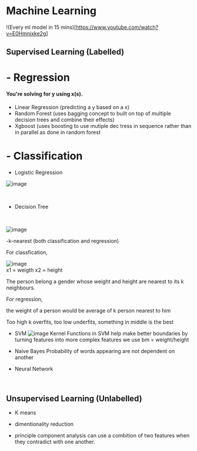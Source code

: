 # Machine Learning 

!(Every ml model in 15 mins)[https://www.youtube.com/watch?v=E0Hmnixke2g]

## Supervised Learning (Labelled)

# - Regression

#### You're solving for y using x(s).
- Linear Regression (predicting a y based on a x)
- Random Forest (uses bagging concept to built on top of multiple decision trees and combine their effects)
- Xgboost (uses boosting to use mutiple dec tress in sequence rather than in parallel as done in random forest

 # - Classification

- Logistic Regression
  </br>

![image](https://github.com/user-attachments/assets/9420231f-61fc-4d2f-b8ea-65d600c7d47f)

</br>

- Decision Tree
 </br>

![image](https://github.com/user-attachments/assets/3cdb370e-d903-43cc-a2ec-90ac15119e1b)
</br>

-k-nearest (both classification and regression)

For classfication, 

![image](https://github.com/user-attachments/assets/8358dbd3-9aca-45e1-a086-54061cbe260a)
</br>
x1 = weigth 
x2 = height 

The person belong a gender whose weight and height are nearest to its k neighbours. 


For regression,

the weight of a person would be average of k person nearest to him

Too high k overfits, too low underfits, something in middle is the best

- SVM
![image](https://github.com/user-attachments/assets/b1c9b7f7-8422-4bf0-82f2-2648ec8f02e8)
Kernel Functions in SVM help make better boundaries by turning features into more complex features
we use bm = weight/height

- Naive Bayes
  Probability of words appearing are not dependent on another

- Neural Network
</br>


 
## Unsupervised Learning (Unlabelled)
- K means
  
- dimentionality reduction
  
- principle component analysis
can use a combition of two features when they contradict with one another.

